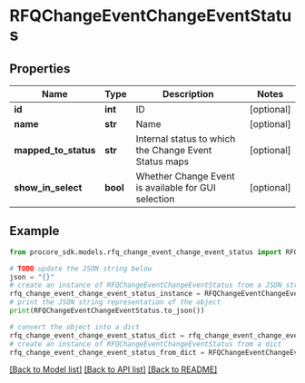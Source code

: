 # RFQChangeEventChangeEventStatus


## Properties

Name | Type | Description | Notes
------------ | ------------- | ------------- | -------------
**id** | **int** | ID | [optional] 
**name** | **str** | Name | [optional] 
**mapped_to_status** | **str** | Internal status to which the Change Event Status maps | [optional] 
**show_in_select** | **bool** | Whether Change Event is available for GUI selection | [optional] 

## Example

```python
from procore_sdk.models.rfq_change_event_change_event_status import RFQChangeEventChangeEventStatus

# TODO update the JSON string below
json = "{}"
# create an instance of RFQChangeEventChangeEventStatus from a JSON string
rfq_change_event_change_event_status_instance = RFQChangeEventChangeEventStatus.from_json(json)
# print the JSON string representation of the object
print(RFQChangeEventChangeEventStatus.to_json())

# convert the object into a dict
rfq_change_event_change_event_status_dict = rfq_change_event_change_event_status_instance.to_dict()
# create an instance of RFQChangeEventChangeEventStatus from a dict
rfq_change_event_change_event_status_from_dict = RFQChangeEventChangeEventStatus.from_dict(rfq_change_event_change_event_status_dict)
```
[[Back to Model list]](../README.md#documentation-for-models) [[Back to API list]](../README.md#documentation-for-api-endpoints) [[Back to README]](../README.md)


